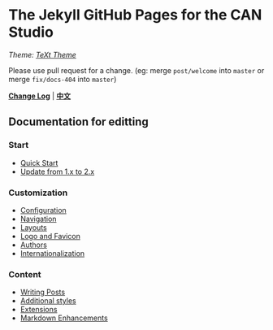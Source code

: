 # The Jekyll GitHub Pages for the CAN Studio
_Theme: [TeXt Theme](https://github.com/kitian616/jekyll-TeXt-theme)_

Please use pull request for a change. (eg: merge `post/welcome` into `master` or merge `fix/docs-404` into `master`)

**[Change Log](https://github.com/SUSTech-CANStudio/SUSTech-CANStudio.github.io/blob/master/CHANGELOG.md)** | **[中文](https://github.com/SUSTech-CANStudio/SUSTech-CANStudio.github.io/blob/master/README-zh.md)**

## Documentation for editting

### Start

- [Quick Start](https://tianqi.name/jekyll-TeXt-theme/docs/en/quick-start)
- [Update from 1.x to 2.x](https://tianqi.name/jekyll-TeXt-theme/docs/en/update-from-1-to-2)

### Customization

- [Configuration](https://tianqi.name/jekyll-TeXt-theme/docs/en/configuration)
- [Navigation](https://tianqi.name/jekyll-TeXt-theme/docs/en/navigation)
- [Layouts](https://tianqi.name/jekyll-TeXt-theme/docs/en/layouts)
- [Logo and Favicon](https://tianqi.name/jekyll-TeXt-theme/docs/en/logo-and-favicon)
- [Authors](https://tianqi.name/jekyll-TeXt-theme/docs/en/authors)
- [Internationalization](https://tianqi.name/jekyll-TeXt-theme/docs/en/i18n)

### Content

- [Writing Posts](https://tianqi.name/jekyll-TeXt-theme/docs/en/writing-posts)
- [Additional styles](https://tianqi.name/jekyll-TeXt-theme/docs/en/additional-styles)
- [Extensions](https://tianqi.name/jekyll-TeXt-theme/docs/en/extensions)
- [Markdown Enhancements](https://tianqi.name/jekyll-TeXt-theme/docs/en/markdown-enhancements)

